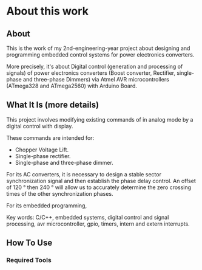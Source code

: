 # About this work

## About
This is the work of my 2nd-engineering-year project about designing and programming embedded control systems for power electronics converters. 

More precisely, it's about Digital control (generation and processing of signals) of power electronics converters (Boost converter, Rectifier, single-phase and three-phase Dimmers) via Atmel AVR microcontrollers (ATmega328 and ATmega2560) with Arduino Board.

## What It Is (more details)

This project involves modifying existing commands of  in analog mode by a digital control with display. 

These commands are intended for:
- Chopper Voltage Lift.
- Single-phase rectifier.
- Single-phase and three-phase dimmer.

For its AC converters, it is necessary to design a stable sector synchronization signal and then establish the phase delay control.
An offset of 120 ° then 240 ° will allow us to accurately determine the zero crossing times of the other synchronization phases.

For its embedded programming, 

Key words: C/C++, embedded systems, digital control and signal processing, avr microcontroller, gpio, timers, intern and extern interrupts.

## How To Use

### Required Tools
